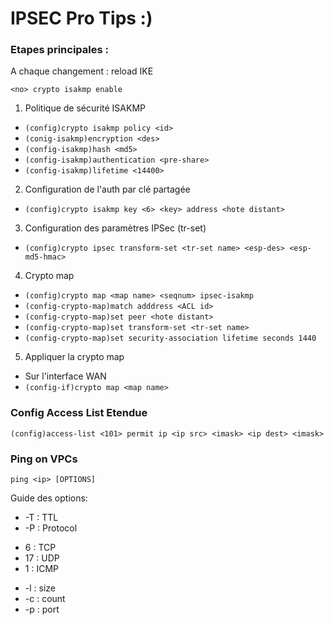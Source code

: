 # IPSEC Pro Tips :)

### Etapes principales :

A chaque changement : reload IKE

`<no> crypto isakmp enable`

1. Politique de sécurité ISAKMP
- `(config)crypto isakmp policy <id>`
- `(conig-isakmp)encryption <des>`
- `(config-isakmp)hash <md5>`
- `(config-isakmp)authentication <pre-share>`
- `(config-isakmp)lifetime <14400>`
2. Configuration de l'auth par clé partagée
- `(config)crypto isakmp key <6> <key> address <hote distant>`
3. Configuration des paramètres IPSec (tr-set)
- `(config)crypto ipsec transform-set <tr-set name> <esp-des> <esp-md5-hmac>`
4. Crypto map
- `(config)crypto map <map name> <seqnum> ipsec-isakmp`
- `(config-crypto-map)match adddress <ACL id>`
- `(config-crypto-map)set peer <hote distant>`
- `(config-crypto-map)set transform-set <tr-set name>`
- `(config-crypto-map)set security-association lifetime seconds 1440`
5. Appliquer la crypto map
- Sur l'interface WAN
- `(config-if)crypto map <map name>`

### Config Access List Etendue

`(config)access-list <101> permit ip <ip src> <imask> <ip dest> <imask>`


### Ping on VPCs

`ping <ip> [OPTIONS]`

Guide des options:
 + -T : TTL
 + -P : Protocol 
  - 6 : TCP
  - 17 : UDP
  - 1 : ICMP
 + -l : size
 + -c : count
 + -p : port
